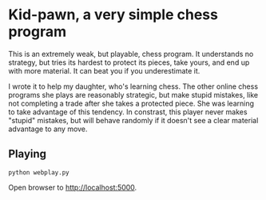 # Kid-pawn, a very simple chess program

This is an extremely weak, but playable, chess program.  It understands no strategy, but tries its hardest to protect its pieces, take yours, and end up with more material.  It can beat you if you underestimate it.

I wrote it to help my daughter, who's learning chess.  The other online chess programs she plays are reasonably strategic, but make stupid mistakes, like not completing a trade after she takes a protected piece.  She was learning to take advantage of this tendency.  In constrast, this player never makes "stupid" mistakes, but will behave randomly if it doesn't see a clear material advantage to any move.

## Playing

```
python webplay.py
```

Open browser to [http://localhost:5000](http://localhost:5000).


